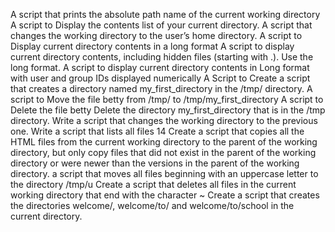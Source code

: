 A script that prints the absolute path name of the current working directory
A script to Display the contents list of your current directory.
A script that changes the working directory to the user’s home directory.
A script to Display current directory contents in a long format
A script to display current directory contents, including hidden files (starting with .). Use the long format.
A script to display current directory contents in Long format with user and group IDs displayed numerically
A Script to Create a script that creates a directory named my_first_directory in the /tmp/ directory.
A script to Move the file betty from /tmp/ to /tmp/my_first_directory
A script to Delete the file betty
Delete the directory my_first_directory that is in the /tmp directory.
Write a script that changes the working directory to the previous one.
Write a script that lists all files 
14 Create a script that copies all the HTML files from the current working directory to the parent of the working directory, but only copy files that did not exist in the parent of the working directory or were newer than the versions in the parent of the working directory.
 a script that moves all files beginning with an uppercase letter to the directory /tmp/u
Create a script that deletes all files in the current working directory that end with the character ~ 
Create a script that creates the directories welcome/, welcome/to/ and welcome/to/school in the current directory.
